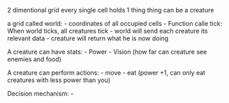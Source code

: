 ﻿2 dimentional grid
every single cell holds 1 thing
thing can be a creature

a grid called world:
	- coordinates of all occupied cells
	- Function calle tick: When world ticks, all creatures tick
	- world will send each creature its relevant data
	- creature will return what he is now doing
	
A creature can have stats:
	- Power
	- Vision (how far can creature see enemies and food)
	

A creature can perform actions: 
	- move
	- eat (power +1, can only eat creatures with less power than you)
		
	

Decision mechanism:
	- 